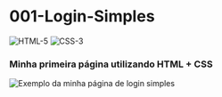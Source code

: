 # 001-Login-Simples
![HTML-5](https://img.shields.io/badge/HTML-5.0-brightgreen)    ![CSS-3](https://img.shields.io/badge/CSS-3.0-blue)
### Minha primeira página utilizando HTML + CSS

![Exemplo da minha página de login simples](https://user-images.githubusercontent.com/11381631/178117678-e01252d6-5692-43a6-ad36-8ddd714a5036.png)
